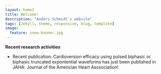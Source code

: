 ```yaml
---
layout: home2
title: Welcome!
description: "Anders Schmidt's website"
tags: [Jekyll, theme, responsive, blog, template]
image:
  feature: snow.banner.jpg
---
```

**Recent research activities**

* Recent publication: Cardioversion efficacy using pulsed biphasic or biphasic truncated expontential waveforms has just been published in JAHA: Journal of the Americian Heart Asssociation!
